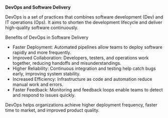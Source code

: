 **DevOps and Software Delivery**

DevOps is a set of practices that combines software development (Dev) and IT operations (Ops). It aims to shorten the development lifecycle and deliver high-quality software continuously.

Benefits of DevOps in Software Delivery

- Faster Deployment: Automated pipelines allow teams to deploy software rapidly and more frequently.
- Improved Collaboration: Developers, testers, and operations work together, reducing handoffs and misunderstandings.
- Higher Reliability: Continuous integration and testing help catch bugs early, improving system stability.
- Increased Efficiency: Infrastructure as code and automation reduce manual work and errors.
- Faster Feedback: Monitoring and feedback loops enable teams to detect and respond to issues quickly.

DevOps helps organizations achieve higher deployment frequency, faster time to market, and improved product quality.
